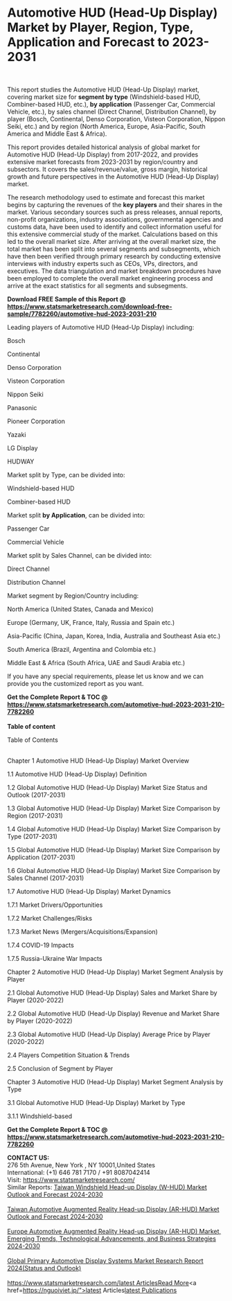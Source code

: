 <h1>Automotive HUD (Head-Up Display) Market by Player, Region, Type, Application and Forecast to 2023-2031</h1><br/><p>This report studies the Automotive HUD (Head-Up Display) market, covering market size for <strong>segment by type</strong> (Windshield-based HUD, Combiner-based HUD, etc.), <strong>by application</strong> (Passenger Car, Commercial Vehicle, etc.), by sales channel (Direct Channel, Distribution Channel), by player (Bosch, Continental, Denso Corporation, Visteon Corporation, Nippon Seiki, etc.) and by region (North America, Europe, Asia-Pacific, South America and Middle East & Africa).</p><p>This report provides detailed historical analysis of global market for Automotive HUD (Head-Up Display) from 2017-2022, and provides extensive market forecasts from 2023-2031 by region/country and subsectors. It covers the sales/revenue/value, gross margin, historical growth and future perspectives in the Automotive HUD (Head-Up Display) market.</p><p>The research methodology used to estimate and forecast this market begins by capturing the revenues of the <strong>key players</strong> and their shares in the market. Various secondary sources such as press releases, annual reports, non-profit organizations, industry associations, governmental agencies and customs data, have been used to identify and collect information useful for this extensive commercial study of the market. Calculations based on this led to the overall market size. After arriving at the overall market size, the total market has been split into several segments and subsegments, which have then been verified through primary research by conducting extensive interviews with industry experts such as CEOs, VPs, directors, and executives. The data triangulation and market breakdown procedures have been employed to complete the overall market engineering process and arrive at the exact statistics for all segments and subsegments.</p><p><strong>Download FREE Sample of this Report @ <a href="https://www.statsmarketresearch.com/download-free-sample/7782260/automotive-hud-2023-2031-210">https://www.statsmarketresearch.com/download-free-sample/7782260/automotive-hud-2023-2031-210</a></strong></p><p>Leading players of Automotive HUD (Head-Up Display) including:</p><p>Bosch</p><p>Continental</p><p>Denso Corporation</p><p>Visteon Corporation</p><p>Nippon Seiki</p><p>Panasonic</p><p>Pioneer Corporation</p><p>Yazaki</p><p>LG Display</p><p>HUDWAY</p><p>Market split by Type, can be divided into:</p><p>Windshield-based HUD</p><p>Combiner-based HUD</p><p>Market split <strong>by Application</strong>, can be divided into:</p><p>Passenger Car</p><p>Commercial Vehicle</p><p>Market split by Sales Channel, can be divided into:</p><p>Direct Channel</p><p>Distribution Channel</p><p>Market segment by Region/Country including:</p><p>North America (United States, Canada and Mexico)</p><p>Europe (Germany, UK, France, Italy, Russia and Spain etc.)</p><p>Asia-Pacific (China, Japan, Korea, India, Australia and Southeast Asia etc.)</p><p>South America (Brazil, Argentina and Colombia etc.)</p><p>Middle East & Africa (South Africa, UAE and Saudi Arabia etc.)</p><p>If you have any special requirements, please let us know and we can provide you the customized report as you want.</p><div><b>Get the Complete Report & TOC @ <a href="https://www.statsmarketresearch.com/automotive-hud-2023-2031-210-7782260">https://www.statsmarketresearch.com/automotive-hud-2023-2031-210-7782260</a></b></div><br><b>Table of content</b><p>Table of Contents<br />
 
 <br />
 
 Chapter 1 Automotive HUD (Head-Up Display) Market Overview<br />
 
  1.1 Automotive HUD (Head-Up Display) Definition<br />
 
  1.2 Global Automotive HUD (Head-Up Display) Market Size Status and Outlook (2017-2031)<br />
 
  1.3 Global Automotive HUD (Head-Up Display) Market Size Comparison by Region (2017-2031)<br />
 
  1.4 Global Automotive HUD (Head-Up Display) Market Size Comparison by Type (2017-2031)<br />
 
  1.5 Global Automotive HUD (Head-Up Display) Market Size Comparison by Application (2017-2031)<br />
 
  1.6 Global Automotive HUD (Head-Up Display) Market Size Comparison by Sales Channel (2017-2031)<br />
 
  1.7 Automotive HUD (Head-Up Display) Market Dynamics<br />
 
  1.7.1 Market Drivers/Opportunities<br />
 
  1.7.2 Market Challenges/Risks<br />
 
  1.7.3 Market News (Mergers/Acquisitions/Expansion)<br />
 
  1.7.4 COVID-19 Impacts<br />
 
  1.7.5 Russia-Ukraine War Impacts<br />
 
 Chapter 2 Automotive HUD (Head-Up Display) Market Segment Analysis by Player<br />
 
  2.1 Global Automotive HUD (Head-Up Display) Sales and Market Share by Player (2020-2022)<br />
 
  2.2 Global Automotive HUD (Head-Up Display) Revenue and Market Share by Player (2020-2022)<br />
 
  2.3 Global Automotive HUD (Head-Up Display) Average Price by Player (2020-2022)<br />
 
  2.4 Players Competition Situation & Trends<br />
 
  2.5 Conclusion of Segment by Player<br />
 
 Chapter 3 Automotive HUD (Head-Up Display) Market Segment Analysis by Type<br />
 
  3.1 Global Automotive HUD (Head-Up Display) Market by Type<br />
 
  3.1.1 Windshield-based <br><div><b>Get the Complete Report & TOC @ <a href="https://www.statsmarketresearch.com/automotive-hud-2023-2031-210-7782260">https://www.statsmarketresearch.com/automotive-hud-2023-2031-210-7782260</a></b></div></p> <b>CONTACT US:</b><br>276 5th Avenue, New York , NY 10001,United States<br>International: (+1) 646 781 7170 / +91 8087042414<br>Visit: <a href="https://www.statsmarketresearch.com/">https://www.statsmarketresearch.com/</a><br>Similar Reports: <a href="https://www.statsmarketresearch.com/automotive-hud-2023-2031-210-7782260">Taiwan Windshield Head-up Display (W-HUD) Market Outlook and Forecast 2024-2030</a><br/><br/><a href="https://www.statsmarketresearch.com/automotive-hud-2023-2031-210-7782260">Taiwan Automotive Augmented Reality Head-up Display (AR-HUD) Market Outlook and Forecast 2024-2030</a><br/><br/><a href="https://www.statsmarketresearch.com/automotive-hud-2023-2031-210-7782260">Europe Automotive Augmented Reality Head-up Display (AR-HUD) Market, Emerging Trends, Technological Advancements, and Business Strategies 2024-2030</a><br/><br/><a href="https://www.statsmarketresearch.com/automotive-hud-2023-2031-210-7782260">Global Primary Automotive Display Systems Market Research Report 2024(Status and Outlook)</a><br/><br/><a href="https://gyeongbokgung.com">https://www.statsmarketresearch.com/</a><a href="https://hallyeomaritime.com">latest Articles</a><a href="https://jingwansa.com">Read More</a><a href=https://nguoiviet.jp/">latest Articles</a><a href="https://www.intelmarketresearch.com/">latest Publications</a>